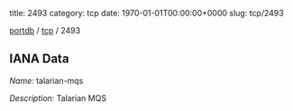 title: 2493
category: tcp
date: 1970-01-01T00:00:00+0000
slug: tcp/2493

[portdb](/) / [tcp](/category/tcp.html) / 2493


## IANA Data

_Name:_ talarian-mqs

_Description:_ Talarian MQS


